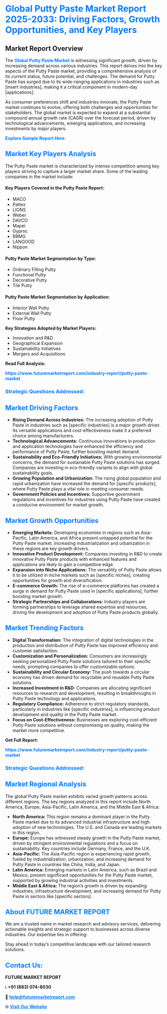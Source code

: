 <h1 style="color: #007BFF;">Global Putty Paste Market Report 2025-2033: Driving Factors, Growth Opportunities, and Key Players</h1>

<section id="overview">
<h2>Market Report Overview</h2>
<p>The <a href="https://www.futuremarketreport.com/industry-report/putty-paste-market" style="color: #007BFF; text-decoration: none;"><strong>Global Putty Paste Market</strong></a> is witnessing significant growth, driven by increasing demand across various industries. This report delves into the key aspects of the Putty Paste market, providing a comprehensive analysis of its current status, future potential, and challenges. The demand for Putty Paste has surged due to its wide-ranging applications in industries such as [insert industries], making it a critical component in modern-day [applications].</p>
<p>As consumer preferences shift and industries innovate, the Putty Paste market continues to evolve, offering both challenges and opportunities for stakeholders. The global market is expected to expand at a substantial compound annual growth rate (CAGR) over the forecast period, driven by technological advancements, emerging applications, and increasing investments by major players.</p>
</section>

<section id="overview">
<p><a href="https://www.futuremarketreport.com/request-sample/reportId=52767" style="color: #007BFF; text-decoration: none;"><strong>Explore Sample Report Here</strong></a></p>
</section>

<section id="key-players">
<h2 style="color: #007BFF;">Market Key Players Analysis</h2>
<p>The Putty Paste market is characterized by intense competition among key players striving to capture a larger market share. Some of the leading companies in the market include:</p>
<h4>Key Players Covered in the Putty Paste Report:</h4>
<ul><li>MACO</li><li>Pattex</li><li>LIONS</li><li>Weber</li><li>DAVCO</li><li>Mapei</li><li>Gyproc</li><li>BBMG</li><li>LANGOOD</li><li>Nippon</li></ul>
<h4>Putty Paste Market Segmentation by Type:</h4>
<ul><li>Ordinary Filling Putty</li><li>Functional Putty</li><li>Decorative Putty</li><li>Tile Putty</li></ul>

<h4>Putty Paste Market Segmentation by Application:</h4>
<ul><li>Interior Wall Putty</li><li>External Wall Putty</li><li>Floor Putty</li></ul>
<p><strong>Key Strategies Adopted by Market Players:</strong></p>
<ul>
<li>Innovation and R&D</li>
<li>Geographical Expansion</li>
<li>Sustainability Initiatives</li>
<li>Mergers and Acquisitions</li>
</ul>
</section>

<section>
<p><strong>Read Full Analysis: </strong></p><a href="https://www.futuremarketreport.com/industry-report/putty-paste-market" style="color: #007BFF; text-decoration: none;"><strong>https://www.futuremarketreport.com/industry-report/putty-paste-market</strong></a>
<h3 style="color: #007BFF;">Strategic Questions Addressed:</h3>
</section>

<section id="driving-factors">
<h2 style="color: #007BFF;">Market Driving Factors</h2>
<ul>
<li><strong>Rising Demand Across Industries:</strong> The increasing adoption of Putty Paste in industries such as [specific industries] is a major growth driver. Its versatile applications and cost-effectiveness make it a preferred choice among manufacturers.</li>
<li><strong>Technological Advancements:</strong> Continuous innovations in production and application technologies have enhanced the efficiency and performance of Putty Paste, further boosting market demand.</li>
<li><strong>Sustainability and Eco-Friendly Initiatives:</strong> With growing environmental concerns, the demand for sustainable Putty Paste solutions has surged. Companies are investing in eco-friendly variants to align with global sustainability goals.</li>
<li><strong>Growing Population and Urbanization:</strong> The rising global population and rapid urbanization have increased the demand for [specific products], where Putty Paste plays a vital role in meeting consumer needs.</li>
<li><strong>Government Policies and Incentives:</strong> Supportive government regulations and incentives for industries using Putty Paste have created a conducive environment for market growth.</li>
</ul>
</section>

<section id="growth-opportunities">
<h2 style="color: #007BFF;">Market Growth Opportunities</h2>
<ul>
<li><strong>Emerging Markets:</strong> Developing economies in regions such as Asia-Pacific, Latin America, and Africa present untapped potential for the Putty Paste market. Increasing industrialization and urbanization in these regions are key growth drivers.</li>
<li><strong>Innovative Product Development:</strong> Companies investing in R&D to create innovative Putty Paste products with enhanced features and applications are likely to gain a competitive edge.</li>
<li><strong>Expansion into Niche Applications:</strong> The versatility of Putty Paste allows it to be utilized in niche markets such as [specific niches], creating opportunities for growth and diversification.</li>
<li><strong>E-commerce Growth:</strong> The rise of e-commerce platforms has created a surge in demand for Putty Paste used in [specific applications], further boosting market growth.</li>
<li><strong>Strategic Partnerships and Collaborations:</strong> Industry players are forming partnerships to leverage shared expertise and resources, driving the development and adoption of Putty Paste products globally.</li>
</ul>
</section>

<section id="trending-factors">
<h2 style="color: #007BFF;">Market Trending Factors</h2>
<ul>
<li><strong>Digital Transformation:</strong> The integration of digital technologies in the production and distribution of Putty Paste has improved efficiency and customer satisfaction.</li>
<li><strong>Customization and Personalization:</strong> Consumers are increasingly seeking personalized Putty Paste solutions tailored to their specific needs, prompting companies to offer customizable options.</li>
<li><strong>Sustainability and Circular Economy:</strong> The push towards a circular economy has driven demand for recyclable and reusable Putty Paste solutions.</li>
<li><strong>Increased Investment in R&D:</strong> Companies are allocating significant resources to research and development, resulting in breakthroughs in Putty Paste technology and applications.</li>
<li><strong>Regulatory Compliance:</strong> Adherence to strict regulatory standards, particularly in industries like [specific industries], is influencing product development and quality in the Putty Paste market.</li>
<li><strong>Focus on Cost-Effectiveness:</strong> Businesses are exploring cost-efficient Putty Paste solutions without compromising on quality, making the market more competitive.</li>
</ul>
</section>

<section>
<p><strong>Get Full Report: </strong></p><a href="https://www.futuremarketreport.com/industry-report/putty-paste-market" style="color: #007BFF; text-decoration: none;"><strong>https://www.futuremarketreport.com/industry-report/putty-paste-market</strong></a>
<h3 style="color: #007BFF;">Strategic Questions Addressed:</h3>
</section>


<section id="regional-analysis">
<h2 style="color: #007BFF;">Market Regional Analysis</h2>
<p>The global Putty Paste market exhibits varied growth patterns across different regions. The key regions analyzed in this report include North America, Europe, Asia-Pacific, Latin America, and the Middle East & Africa:</p>
<ul>
<li><strong>North America:</strong> This region remains a dominant player in the Putty Paste market due to its advanced industrial infrastructure and high adoption of new technologies. The U.S. and Canada are leading markets in this region.</li>
<li><strong>Europe:</strong> Europe has witnessed steady growth in the Putty Paste market, driven by stringent environmental regulations and a focus on sustainability. Key countries include Germany, France, and the U.K.</li>
<li><strong>Asia-Pacific:</strong> The Asia-Pacific region is experiencing rapid growth, fueled by industrialization, urbanization, and increasing demand for Putty Paste in countries like China, India, and Japan.</li>
<li><strong>Latin America:</strong> Emerging markets in Latin America, such as Brazil and Mexico, present significant opportunities for the Putty Paste market, supported by growing industrial activities and investments.</li>
<li><strong>Middle East & Africa:</strong> The region’s growth is driven by expanding industries, infrastructure development, and increasing demand for Putty Paste in sectors like [specific sectors].</li>
</ul>
</section>

<footer>
<h2 style="color: #007BFF;">About FUTURE MARKET REPORT</h2>
<p>We are a trusted name in market research and advisory services, delivering actionable insights and strategic support to businesses across diverse industries. Our expertise lies in offering:</p>

<p>Stay ahead in today’s competitive landscape with our tailored research solutions.</p>

<h2 style="color: #007BFF;">Contact Us:</h2>
<p><strong>FUTURE MARKET REPORT</strong></p>
<p>📞 <strong>+91 (883) 074-8030</strong></p>
<p>📧 <strong><a href="mailto:help@futuremarketreport.com" style="color: #007BFF;">help@futuremarketreport.com</a></strong></p>
<p>🌐 <strong><a href="https://www.futuremarketreport.com/" style="color: #007BFF;">Visit Our Website</a></strong></p>
</footer>